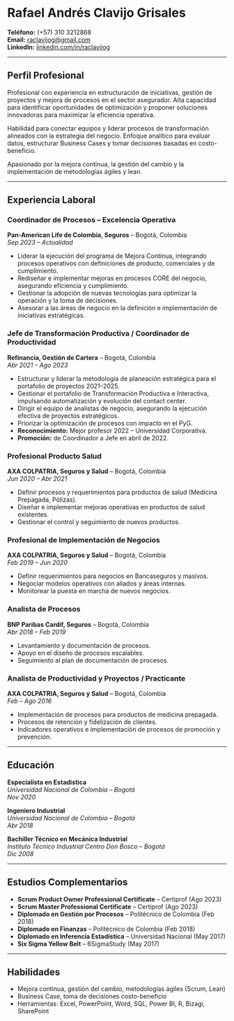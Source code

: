 # Rafael Andrés Clavijo Grisales

**Teléfono:** (+57) 310 3212868  
**Email:** [raclavijog@gmail.com](mailto:raclavijog@gmail.com)  
**LinkedIn:** [linkedin.com/in/raclavijog](https://www.linkedin.com/in/raclavijog)

---

## Perfil Profesional

Profesional con experiencia en estructuración de iniciativas, gestión de proyectos y mejora de procesos en el sector asegurador. Alta capacidad para identificar oportunidades de optimización y proponer soluciones innovadoras para maximizar la eficiencia operativa.

Habilidad para conectar equipos y liderar procesos de transformación alineados con la estrategia del negocio. Enfoque analítico para evaluar datos, estructurar Business Cases y tomar decisiones basadas en costo-beneficio.

Apasionado por la mejora continua, la gestión del cambio y la implementación de metodologías ágiles y lean.

---

## Experiencia Laboral

### Coordinador de Procesos – Excelencia Operativa  
**Pan-American Life de Colombia, Seguros** – Bogotá, Colombia  
_Sep 2023 – Actualidad_  
- Liderar la ejecución del programa de Mejora Continua, integrando procesos operativos con definiciones de producto, comerciales y de cumplimiento.  
- Rediseñar e implementar mejoras en procesos CORE del negocio, asegurando eficiencia y cumplimiento.  
- Gestionar la adopción de nuevas tecnologías para optimizar la operación y la toma de decisiones.  
- Asesorar a las áreas de negocio en la definición e implementación de iniciativas estratégicas.

### Jefe de Transformación Productiva / Coordinador de Productividad  
**Refinancia, Gestión de Cartera** – Bogotá, Colombia  
_Abr 2021 – Ago 2023_  
- Estructurar y liderar la metodología de planeación estratégica para el portafolio de proyectos 2021–2025.  
- Gestionar el portafolio de Transformación Productiva e Interactiva, impulsando automatización y evolución del contact center.  
- Dirigir el equipo de analistas de negocio, asegurando la ejecución efectiva de proyectos estratégicos.  
- Priorizar la optimización de procesos con impacto en el PyG.  
- **Reconocimiento:** Mejor profesor 2022 – Universidad Corporativa.  
- **Promoción:** de Coordinador a Jefe en abril de 2022.

### Profesional Producto Salud  
**AXA COLPATRIA, Seguros y Salud** – Bogotá, Colombia  
_Jun 2020 – Abr 2021_  
- Definir procesos y requerimientos para productos de salud (Medicina Prepagada, Pólizas).  
- Diseñar e implementar mejoras operativas en productos de salud existentes.  
- Gestionar el control y seguimiento de nuevos productos.

### Profesional de Implementación de Negocios  
**AXA COLPATRIA, Seguros y Salud** – Bogotá, Colombia  
_Feb 2019 – Jun 2020_  
- Definir requerimientos para negocios en Bancaseguros y masivos.  
- Negociar modelos operativos con aliados y áreas internas.  
- Monitorear la puesta en marcha de nuevos negocios.

### Analista de Procesos  
**BNP Paribas Cardif, Seguros** – Bogotá, Colombia  
_Abr 2018 – Feb 2019_  
- Levantamiento y documentación de procesos.  
- Apoyo en el diseño de procesos escalables.  
- Seguimiento al plan de documentación de procesos.

### Analista de Productividad y Proyectos / Practicante  
**AXA COLPATRIA, Seguros y Salud** – Bogotá, Colombia  
_Feb – Ago 2016_  
- Implementación de procesos para productos de medicina prepagada.  
- Procesos de retención y fidelización de clientes.  
- Indicadores operativos e implementación de procesos de promoción y prevención.

---

## Educación

**Especialista en Estadística**  
_Universidad Nacional de Colombia – Bogotá_  
_Nov 2020_

**Ingeniero Industrial**  
_Universidad Nacional de Colombia – Bogotá_  
_Abr 2018_

**Bachiller Técnico en Mecánica Industrial**  
_Instituto Técnico Industrial Centro Don Bosco – Bogotá_  
_Dic 2008_

---

## Estudios Complementarios

- **Scrum Product Owner Professional Certificate** – Certiprof (Ago 2023)  
- **Scrum Master Professional Certificate** – Certiprof (Ago 2023)  
- **Diplomado en Gestión por Procesos** – Politécnico de Colombia (Feb 2018)  
- **Diplomado en Finanzas** – Politécnico de Colombia (Feb 2018)  
- **Diplomado en Inferencia Estadística** – Universidad Nacional (May 2017)  
- **Six Sigma Yellow Belt** – 6SigmaStudy (May 2017)

---

## Habilidades

- Mejora continua, gestión del cambio, metodologías ágiles (Scrum, Lean)  
- Business Case, toma de decisiones costo-beneficio  
- Herramientas: Excel, PowerPoint, Word, SQL, Power BI, R, Bizagi, SharePoint  

